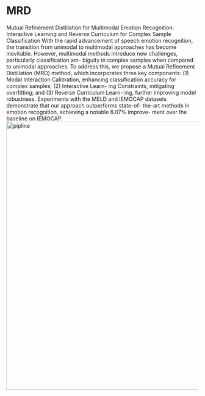 # MRD
Mutual Refinement Distillation for Multimodal Emotion Recognition: Interactive Learning and Reverse Curriculum for Complex Sample Classification
With the rapid advancement of speech emotion recognition, the transition
from unimodal to multimodal approaches has become inevitable. However,
multimodal methods introduce new challenges, particularly classification am-
biguity in complex samples when compared to unimodal approaches. To
address this, we propose a Mutual Refinement Distillation (MRD) method,
which incorporates three key components: (1) Modal Interaction Calibration,
enhancing classification accuracy for complex samples; (2) Interactive Learn-
ing Constraints, mitigating overfitting; and (3) Reverse Curriculum Learn-
ing, further improving model robustness. Experiments with the MELD and
IEMOCAP datasets demonstrate that our approach outperforms state-of-
the-art methods in emotion recognition, achieving a notable 6.07% improve-
ment over the baseline on IEMOCAP.
<img width="1282" height="702" alt="pipline" src="https://github.com/user-attachments/assets/c481e063-2deb-4a67-b227-eb4f1b827f25" />
